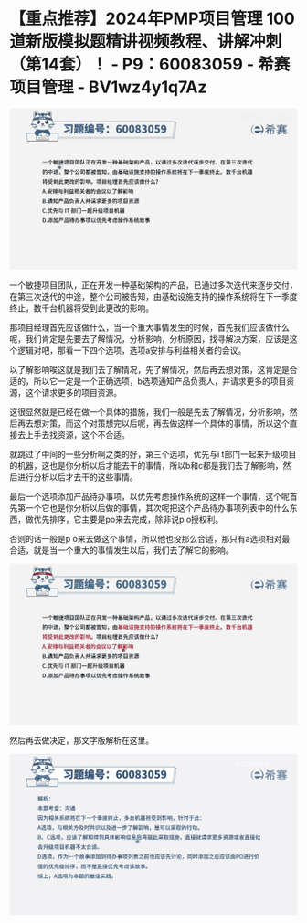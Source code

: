 # 【重点推荐】2024年PMP项目管理 100道新版模拟题精讲视频教程、讲解冲刺（第14套）！ - P9：60083059 - 希赛项目管理 - BV1wz4y1q7Az

![](img/93f5d614a8caef80c8a7d13dc7abb36a_0.png)

一个敏捷项目团队，正在开发一种基础架构的产品，已通过多次迭代来逐步交付，在第三次迭代的中途，整个公司被告知，由基础设施支持的操作系统将在下一季度终止，数千台机器将受到此更改的影响。

那项目经理首先应该做什么，当一个重大事情发生的时候，首先我们应该做什么呢，我们肯定是先要去了解情况，分析影响，分析原因，找寻解决方案，应该是这个逻辑对吧，那看一下四个选项，选项a安排与利益相关者的会议。

以了解影响唉这就是我们去了解情况，先了解情况，然后再去想对策，这肯定是合适的，所以它一定是一个正确选项，b选项通知产品负责人，并请求更多的项目资源，这个请求更多的项目资源。

这很显然就是已经在做一个具体的措施，我们一般是先去了解情况，分析影响，然后再去想对策，而这个对策想完以后呢，再去做这样一个具体的事情，所以这个直接去上手去找资源，这个不合适。

就跳过了中间的一些分析啊之类的好，第三个选项，优先与i t部门一起来升级项目的机器，这也是你分析以后才能去干的事情，所以b和c都是我们去了解影响，然后进行分析以后才去干的这些事情。

最后一个选项添加产品待办事项，以优先考虑操作系统的这样一个事情，这个呢首先第一个它也是你分析以后做的事情，其次呢把这个产品待办事项列表中的什么东西，做优先排序，它主要是po来去完成，除非说p o授权利。

否则的话一般是p o来去做这个事情，所以他也没那么合适，那只有a选项相对最合适，就是当一个重大的事情发生以后，我们去了解它的影响。



![](img/93f5d614a8caef80c8a7d13dc7abb36a_2.png)

然后再去做决定，那文字版解析在这里。

![](img/93f5d614a8caef80c8a7d13dc7abb36a_4.png)